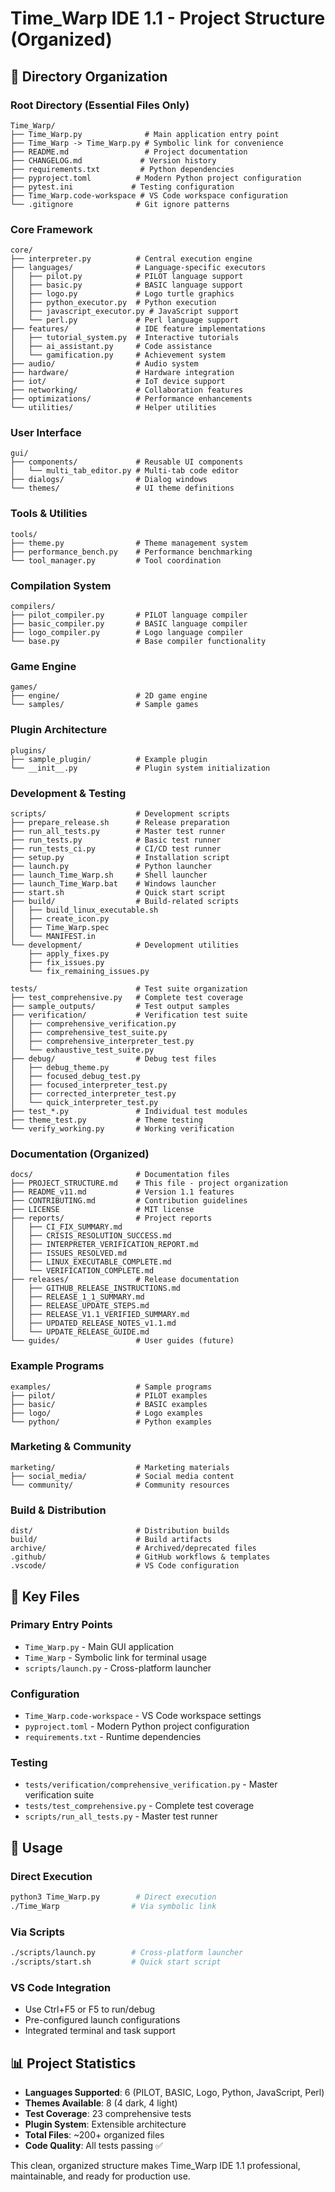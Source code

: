# Time_Warp IDE 1.1 - Project Structure (Organized)

## 📁 Directory Organization

### Root Directory (Essential Files Only)
```
Time_Warp/
├── Time_Warp.py              # Main application entry point
├── Time_Warp -> Time_Warp.py # Symbolic link for convenience
├── README.md                 # Project documentation
├── CHANGELOG.md             # Version history
├── requirements.txt         # Python dependencies
├── pyproject.toml          # Modern Python project configuration
├── pytest.ini             # Testing configuration
├── Time_Warp.code-workspace # VS Code workspace configuration
└── .gitignore              # Git ignore patterns
```

### Core Framework
```
core/
├── interpreter.py          # Central execution engine
├── languages/              # Language-specific executors
│   ├── pilot.py            # PILOT language support
│   ├── basic.py            # BASIC language support
│   ├── logo.py             # Logo turtle graphics
│   ├── python_executor.py  # Python execution
│   ├── javascript_executor.py # JavaScript support
│   └── perl.py             # Perl language support
├── features/               # IDE feature implementations
│   ├── tutorial_system.py  # Interactive tutorials
│   ├── ai_assistant.py     # Code assistance
│   └── gamification.py     # Achievement system
├── audio/                  # Audio system
├── hardware/               # Hardware integration
├── iot/                    # IoT device support
├── networking/             # Collaboration features
├── optimizations/          # Performance enhancements
└── utilities/              # Helper utilities
```

### User Interface
```
gui/
├── components/             # Reusable UI components
│   └── multi_tab_editor.py # Multi-tab code editor
├── dialogs/                # Dialog windows
└── themes/                 # UI theme definitions
```

### Tools & Utilities
```
tools/
├── theme.py                # Theme management system
├── performance_bench.py    # Performance benchmarking
└── tool_manager.py         # Tool coordination
```

### Compilation System
```
compilers/
├── pilot_compiler.py       # PILOT language compiler
├── basic_compiler.py       # BASIC language compiler
├── logo_compiler.py        # Logo language compiler
└── base.py                 # Base compiler functionality
```

### Game Engine
```
games/
├── engine/                 # 2D game engine
└── samples/                # Sample games
```

### Plugin Architecture
```
plugins/
├── sample_plugin/          # Example plugin
└── __init__.py             # Plugin system initialization
```

### Development & Testing
```
scripts/                    # Development scripts
├── prepare_release.sh      # Release preparation
├── run_all_tests.py        # Master test runner
├── run_tests.py            # Basic test runner
├── run_tests_ci.py         # CI/CD test runner
├── setup.py                # Installation script
├── launch.py               # Python launcher
├── launch_Time_Warp.sh     # Shell launcher
├── launch_Time_Warp.bat    # Windows launcher
├── start.sh                # Quick start script
├── build/                  # Build-related scripts
│   ├── build_linux_executable.sh
│   ├── create_icon.py
│   ├── Time_Warp.spec
│   └── MANIFEST.in
└── development/            # Development utilities
    ├── apply_fixes.py
    ├── fix_issues.py
    └── fix_remaining_issues.py

tests/                      # Test suite organization
├── test_comprehensive.py   # Complete test coverage
├── sample_outputs/         # Test output samples
├── verification/           # Verification test suite
│   ├── comprehensive_verification.py
│   ├── comprehensive_test_suite.py
│   ├── comprehensive_interpreter_test.py
│   └── exhaustive_test_suite.py
├── debug/                  # Debug test files
│   ├── debug_theme.py
│   ├── focused_debug_test.py
│   ├── focused_interpreter_test.py
│   ├── corrected_interpreter_test.py
│   └── quick_interpreter_test.py
├── test_*.py               # Individual test modules
├── theme_test.py           # Theme testing
└── verify_working.py       # Working verification
```

### Documentation (Organized)
```
docs/                       # Documentation files
├── PROJECT_STRUCTURE.md    # This file - project organization
├── README_v11.md           # Version 1.1 features
├── CONTRIBUTING.md         # Contribution guidelines
├── LICENSE                 # MIT license
├── reports/                # Project reports
│   ├── CI_FIX_SUMMARY.md
│   ├── CRISIS_RESOLUTION_SUCCESS.md
│   ├── INTERPRETER_VERIFICATION_REPORT.md
│   ├── ISSUES_RESOLVED.md
│   ├── LINUX_EXECUTABLE_COMPLETE.md
│   └── VERIFICATION_COMPLETE.md
├── releases/               # Release documentation
│   ├── GITHUB_RELEASE_INSTRUCTIONS.md
│   ├── RELEASE_1_1_SUMMARY.md
│   ├── RELEASE_UPDATE_STEPS.md
│   ├── RELEASE_V1.1_VERIFIED_SUMMARY.md
│   ├── UPDATED_RELEASE_NOTES_v1.1.md
│   └── UPDATE_RELEASE_GUIDE.md
└── guides/                 # User guides (future)
```

### Example Programs
```
examples/                   # Sample programs
├── pilot/                  # PILOT examples
├── basic/                  # BASIC examples
├── logo/                   # Logo examples
└── python/                 # Python examples
```

### Marketing & Community
```
marketing/                  # Marketing materials
├── social_media/           # Social media content
└── community/              # Community resources
```

### Build & Distribution
```
dist/                       # Distribution builds
build/                      # Build artifacts
archive/                    # Archived/deprecated files
.github/                    # GitHub workflows & templates
.vscode/                    # VS Code configuration
```

## 🎯 Key Files

### Primary Entry Points
- `Time_Warp.py` - Main GUI application
- `Time_Warp` - Symbolic link for terminal usage
- `scripts/launch.py` - Cross-platform launcher

### Configuration
- `Time_Warp.code-workspace` - VS Code workspace settings
- `pyproject.toml` - Modern Python project configuration
- `requirements.txt` - Runtime dependencies

### Testing

- `tests/verification/comprehensive_verification.py` - Master verification suite
- `tests/test_comprehensive.py` - Complete test coverage
- `scripts/run_all_tests.py` - Master test runner

## 🚀 Usage

### Direct Execution
```bash
python3 Time_Warp.py        # Direct execution
./Time_Warp                # Via symbolic link
```

### Via Scripts
```bash
./scripts/launch.py        # Cross-platform launcher
./scripts/start.sh         # Quick start script
```

### VS Code Integration
- Use Ctrl+F5 or F5 to run/debug
- Pre-configured launch configurations
- Integrated terminal and task support

## 📊 Project Statistics

- **Languages Supported**: 6 (PILOT, BASIC, Logo, Python, JavaScript, Perl)
- **Themes Available**: 8 (4 dark, 4 light)
- **Test Coverage**: 23 comprehensive tests
- **Plugin System**: Extensible architecture
- **Total Files**: ~200+ organized files
- **Code Quality**: All tests passing ✅

This clean, organized structure makes Time_Warp IDE 1.1 professional, maintainable, and ready for production use.